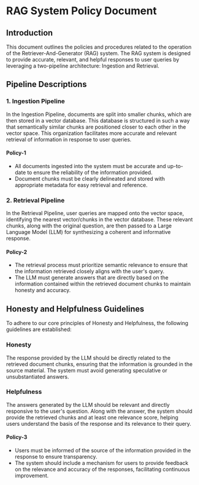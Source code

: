 # RAG System Policy Document

## Introduction

This document outlines the policies and procedures related to the operation of the Retriever-And-Generator (RAG) system. The RAG system is designed to provide accurate, relevant, and helpful responses to user queries by leveraging a two-pipeline architecture: Ingestion and Retrieval.

## Pipeline Descriptions

### 1. Ingestion Pipeline

In the Ingestion Pipeline, documents are split into smaller chunks, which are then stored in a vector database. This database is structured in such a way that semantically similar chunks are positioned closer to each other in the vector space. This organization facilitates more accurate and relevant retrieval of information in response to user queries.

#### Policy-1

- All documents ingested into the system must be accurate and up-to-date to ensure the reliability of the information provided.
- Document chunks must be clearly delineated and stored with appropriate metadata for easy retrieval and reference.

### 2. Retrieval Pipeline

In the Retrieval Pipeline, user queries are mapped onto the vector space, identifying the nearest vector/chunks in the vector database. These relevant chunks, along with the original question, are then passed to a Large Language Model (LLM) for synthesizing a coherent and informative response.

#### Policy-2

- The retrieval process must prioritize semantic relevance to ensure that the information retrieved closely aligns with the user's query.
- The LLM must generate answers that are directly based on the information contained within the retrieved document chunks to maintain honesty and accuracy.

## Honesty and Helpfulness Guidelines

To adhere to our core principles of Honesty and Helpfulness, the following guidelines are established:

### Honesty

The response provided by the LLM should be directly related to the retrieved document chunks, ensuring that the information is grounded in the source material.
The system must avoid generating speculative or unsubstantiated answers.

### Helpfulness

The answers generated by the LLM should be relevant and directly responsive to the user's question.
Along with the answer, the system should provide the retrieved chunks and at least one relevance score, helping users understand the basis of the response and its relevance to their query.

#### Policy-3

- Users must be informed of the source of the information provided in the response to ensure transparency.
- The system should include a mechanism for users to provide feedback on the relevance and accuracy of the responses, facilitating continuous improvement.
